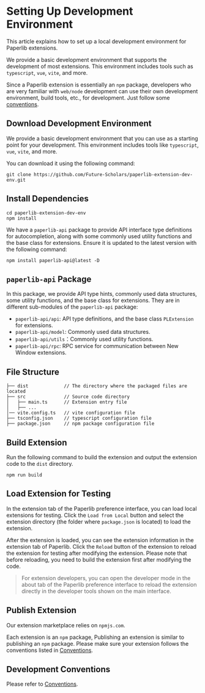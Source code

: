 # Setting Up Development Environment

This article explains how to set up a local development environment for Paperlib extensions.

We provide a basic development environment that supports the development of most extensions. This environment includes tools such as `typescript`, `vue`, `vite`, and more.

Since a Paperlib extension is essentially an `npm` package, developers who are very familiar with `web/node` development can use their own development environment, build tools, etc., for development. Just follow some [conventions](./convention).

## Download Development Environment

We provide a basic development environment that you can use as a starting point for your development. This environment includes tools like `typescript`, `vue`, `vite`, and more.

You can download it using the following command:

```shell
git clone https://github.com/Future-Scholars/paperlib-extension-dev-env.git
```

## Install Dependencies

```shell
cd paperlib-extension-dev-env
npm install
```

We have a `paperlib-api` package to provide API interface type definitions for autocompletion, along with some commonly used utility functions and the base class for extensions. Ensure it is updated to the latest version with the following command:

```shell
npm install paperlib-api@latest -D
```

## `paperlib-api` Package

In this package, we provide API type hints, commonly used data structures, some utility functions, and the base class for extensions. They are in different sub-modules of the `paperlib-api` package:

- `paperlib-api/api`: API type definitions, and the base class `PLExtension` for extensions.
- `paperlib-api/model`: Commonly used data structures.
- `paperlib-api/utils`：Commonly used utility functions.
- `paperlib-api/rpc`: RPC service for communication between New Window extensions.

## File Structure

```
├── dist             // The directory where the packaged files are located
├── src              // Source code directory
│   ├── main.ts      // Extension entry file
│   ├── ...
│── vite.config.ts   // vite configuration file
├── tsconfig.json    // typescript configuration file
├── package.json     // npm package configuration file

```

## Build Extension

Run the following command to build the extension and output the extension code to the `dist` directory.

```shell
npm run build
```

## Load Extension for Testing

In the extension tab of the Paperlib preference interface, you can load local extensions for testing. Click the `Load from Local` button and select the extension directory (the folder where `package.json` is located) to load the extension.

After the extension is loaded, you can see the extension information in the extension tab of Paperlib. Click the `Reload` button of the extension to reload the extension for testing after modifying the extension. Please note that before reloading, you need to build the extension first after modifying the code.

> For extension developers, you can open the developer mode in the about tab of the Paperlib preference interface to reload the extension directly in the developer tools shown on the main interface.

## Publish Extension

Our extension marketplace relies on `npmjs.com`.

Each extension is an `npm` package, Publishing an extension is similar to publishing an `npm` package. Please make sure your extension follows the conventions listed in [Conventions](./convention).

## Development Conventions

Please refer to [Conventions](./convention).
